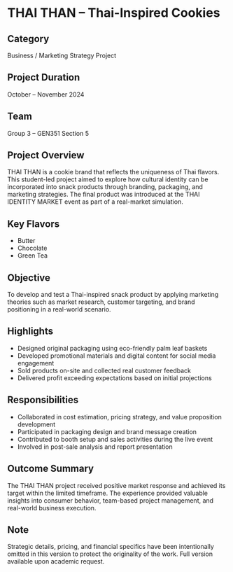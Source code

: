 # THAI THAN – Thai-Inspired Cookies

## Category
Business / Marketing Strategy Project

## Project Duration
October – November 2024

## Team
Group 3 – GEN351 Section 5

## Project Overview
THAI THAN is a cookie brand that reflects the uniqueness of Thai flavors. This student-led project aimed to explore how cultural identity can be incorporated into snack products through branding, packaging, and marketing strategies. The final product was introduced at the THAI IDENTITY MARKET event as part of a real-market simulation.

## Key Flavors
- Butter
- Chocolate
- Green Tea

## Objective
To develop and test a Thai-inspired snack product by applying marketing theories such as market research, customer targeting, and brand positioning in a real-world scenario.

## Highlights
- Designed original packaging using eco-friendly palm leaf baskets
- Developed promotional materials and digital content for social media engagement
- Sold products on-site and collected real customer feedback
- Delivered profit exceeding expectations based on initial projections

## Responsibilities
- Collaborated in cost estimation, pricing strategy, and value proposition development
- Participated in packaging design and brand message creation
- Contributed to booth setup and sales activities during the live event
- Involved in post-sale analysis and report presentation

## Outcome Summary
The THAI THAN project received positive market response and achieved its target within the limited timeframe. The experience provided valuable insights into consumer behavior, team-based project management, and real-world business execution.

## Note
Strategic details, pricing, and financial specifics have been intentionally omitted in this version to protect the originality of the work. Full version available upon academic request.

